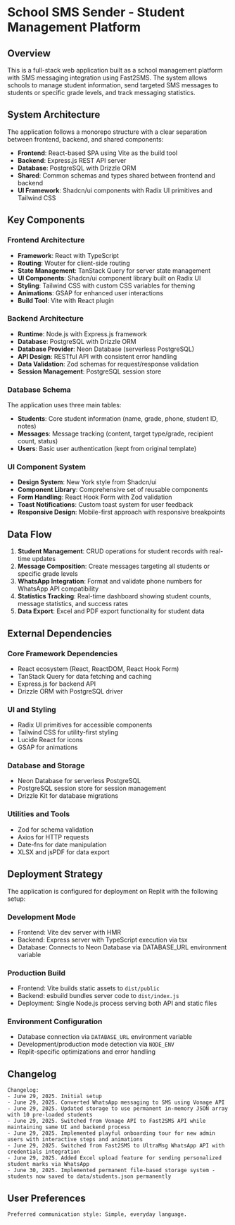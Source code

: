 # School SMS Sender - Student Management Platform

## Overview

This is a full-stack web application built as a school management platform with SMS messaging integration using Fast2SMS. The system allows schools to manage student information, send targeted SMS messages to students or specific grade levels, and track messaging statistics.

## System Architecture

The application follows a monorepo structure with a clear separation between frontend, backend, and shared components:

- **Frontend**: React-based SPA using Vite as the build tool
- **Backend**: Express.js REST API server
- **Database**: PostgreSQL with Drizzle ORM
- **Shared**: Common schemas and types shared between frontend and backend
- **UI Framework**: Shadcn/ui components with Radix UI primitives and Tailwind CSS

## Key Components

### Frontend Architecture
- **Framework**: React with TypeScript
- **Routing**: Wouter for client-side routing
- **State Management**: TanStack Query for server state management
- **UI Components**: Shadcn/ui component library built on Radix UI
- **Styling**: Tailwind CSS with custom CSS variables for theming
- **Animations**: GSAP for enhanced user interactions
- **Build Tool**: Vite with React plugin

### Backend Architecture
- **Runtime**: Node.js with Express.js framework
- **Database**: PostgreSQL with Drizzle ORM
- **Database Provider**: Neon Database (serverless PostgreSQL)
- **API Design**: RESTful API with consistent error handling
- **Data Validation**: Zod schemas for request/response validation
- **Session Management**: PostgreSQL session store

### Database Schema
The application uses three main tables:
- **Students**: Core student information (name, grade, phone, student ID, notes)
- **Messages**: Message tracking (content, target type/grade, recipient count, status)
- **Users**: Basic user authentication (kept from original template)

### UI Component System
- **Design System**: New York style from Shadcn/ui
- **Component Library**: Comprehensive set of reusable components
- **Form Handling**: React Hook Form with Zod validation
- **Toast Notifications**: Custom toast system for user feedback
- **Responsive Design**: Mobile-first approach with responsive breakpoints

## Data Flow

1. **Student Management**: CRUD operations for student records with real-time updates
2. **Message Composition**: Create messages targeting all students or specific grade levels
3. **WhatsApp Integration**: Format and validate phone numbers for WhatsApp API compatibility
4. **Statistics Tracking**: Real-time dashboard showing student counts, message statistics, and success rates
5. **Data Export**: Excel and PDF export functionality for student data

## External Dependencies

### Core Framework Dependencies
- React ecosystem (React, ReactDOM, React Hook Form)
- TanStack Query for data fetching and caching
- Express.js for backend API
- Drizzle ORM with PostgreSQL driver

### UI and Styling
- Radix UI primitives for accessible components
- Tailwind CSS for utility-first styling
- Lucide React for icons
- GSAP for animations

### Database and Storage
- Neon Database for serverless PostgreSQL
- PostgreSQL session store for session management
- Drizzle Kit for database migrations

### Utilities and Tools
- Zod for schema validation
- Axios for HTTP requests
- Date-fns for date manipulation
- XLSX and jsPDF for data export

## Deployment Strategy

The application is configured for deployment on Replit with the following setup:

### Development Mode
- Frontend: Vite dev server with HMR
- Backend: Express server with TypeScript execution via tsx
- Database: Connects to Neon Database via DATABASE_URL environment variable

### Production Build
- Frontend: Vite builds static assets to `dist/public`
- Backend: esbuild bundles server code to `dist/index.js`
- Deployment: Single Node.js process serving both API and static files

### Environment Configuration
- Database connection via `DATABASE_URL` environment variable
- Development/production mode detection via `NODE_ENV`
- Replit-specific optimizations and error handling

## Changelog

```
Changelog:
- June 29, 2025. Initial setup
- June 29, 2025. Converted WhatsApp messaging to SMS using Vonage API
- June 29, 2025. Updated storage to use permanent in-memory JSON array with 10 pre-loaded students
- June 29, 2025. Switched from Vonage API to Fast2SMS API while maintaining same UI and backend process
- June 29, 2025. Implemented playful onboarding tour for new admin users with interactive steps and animations
- June 29, 2025. Switched from Fast2SMS to UltraMsg WhatsApp API with credentials integration
- June 29, 2025. Added Excel upload feature for sending personalized student marks via WhatsApp
- June 30, 2025. Implemented permanent file-based storage system - students now saved to data/students.json permanently
```

## User Preferences

```
Preferred communication style: Simple, everyday language.
```